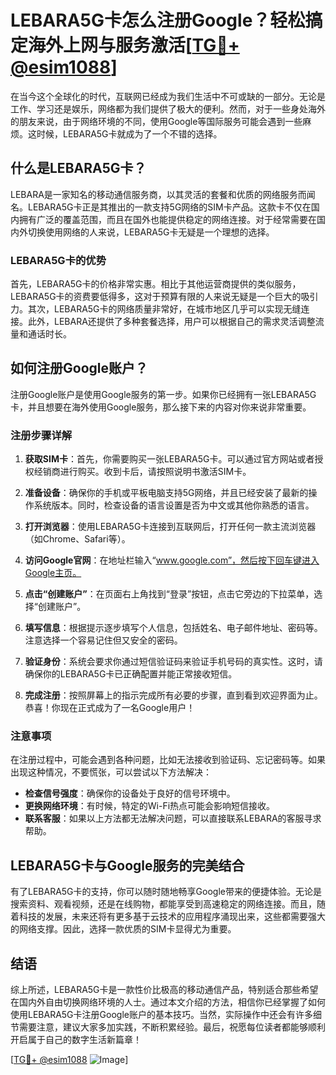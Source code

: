 # LEBARA5G卡怎么注册Google？轻松搞定海外上网与服务激活[[TG💪+ @esim1088](https://t.me/s/esim1088)]

在当今这个全球化的时代，互联网已经成为我们生活中不可或缺的一部分。无论是工作、学习还是娱乐，网络都为我们提供了极大的便利。然而，对于一些身处海外的朋友来说，由于网络环境的不同，使用Google等国际服务可能会遇到一些麻烦。这时候，LEBARA5G卡就成为了一个不错的选择。

## 什么是LEBARA5G卡？

LEBARA是一家知名的移动通信服务商，以其灵活的套餐和优质的网络服务而闻名。LEBARA5G卡正是其推出的一款支持5G网络的SIM卡产品。这款卡不仅在国内拥有广泛的覆盖范围，而且在国外也能提供稳定的网络连接。对于经常需要在国内外切换使用网络的人来说，LEBARA5G卡无疑是一个理想的选择。

### LEBARA5G卡的优势

首先，LEBARA5G卡的价格非常实惠。相比于其他运营商提供的类似服务，LEBARA5G卡的资费要低得多，这对于预算有限的人来说无疑是一个巨大的吸引力。其次，LEBARA5G卡的网络质量非常好，在城市地区几乎可以实现无缝连接。此外，LEBARA还提供了多种套餐选择，用户可以根据自己的需求灵活调整流量和通话时长。

## 如何注册Google账户？

注册Google账户是使用Google服务的第一步。如果你已经拥有一张LEBARA5G卡，并且想要在海外使用Google服务，那么接下来的内容对你来说非常重要。

### 注册步骤详解

1. **获取SIM卡**：首先，你需要购买一张LEBARA5G卡。可以通过官方网站或者授权经销商进行购买。收到卡后，请按照说明书激活SIM卡。

2. **准备设备**：确保你的手机或平板电脑支持5G网络，并且已经安装了最新的操作系统版本。同时，检查设备的语言设置是否为中文或其他你熟悉的语言。

3. **打开浏览器**：使用LEBARA5G卡连接到互联网后，打开任何一款主流浏览器（如Chrome、Safari等）。

4. **访问Google官网**：在地址栏输入“www.google.com”，然后按下回车键进入Google主页。

5. **点击“创建账户”**：在页面右上角找到“登录”按钮，点击它旁边的下拉菜单，选择“创建账户”。

6. **填写信息**：根据提示逐步填写个人信息，包括姓名、电子邮件地址、密码等。注意选择一个容易记住但又安全的密码。

7. **验证身份**：系统会要求你通过短信验证码来验证手机号码的真实性。这时，请确保你的LEBARA5G卡已正确配置并能正常接收短信。

8. **完成注册**：按照屏幕上的指示完成所有必要的步骤，直到看到欢迎界面为止。恭喜！你现在正式成为了一名Google用户！

### 注意事项

在注册过程中，可能会遇到各种问题，比如无法接收到验证码、忘记密码等。如果出现这种情况，不要慌张，可以尝试以下方法解决：

- **检查信号强度**：确保你的设备处于良好的信号环境中。
- **更换网络环境**：有时候，特定的Wi-Fi热点可能会影响短信接收。
- **联系客服**：如果以上方法都无法解决问题，可以直接联系LEBARA的客服寻求帮助。

## LEBARA5G卡与Google服务的完美结合

有了LEBARA5G卡的支持，你可以随时随地畅享Google带来的便捷体验。无论是搜索资料、观看视频，还是在线购物，都能享受到高速稳定的网络连接。而且，随着科技的发展，未来还将有更多基于云技术的应用程序涌现出来，这些都需要强大的网络支撑。因此，选择一款优质的SIM卡显得尤为重要。

## 结语

综上所述，LEBARA5G卡是一款性价比极高的移动通信产品，特别适合那些希望在国内外自由切换网络环境的人士。通过本文介绍的方法，相信你已经掌握了如何使用LEBARA5G卡注册Google账户的基本技巧。当然，实际操作中还会有许多细节需要注意，建议大家多加实践，不断积累经验。最后，祝愿每位读者都能够顺利开启属于自己的数字生活新篇章！

[[TG💪+ @esim1088](https://t.me/s/esim1088) ![Image](https://i.postimg.cc/4NQfJmqS/Snipaste-2025-05-13-00-14-12.png)]